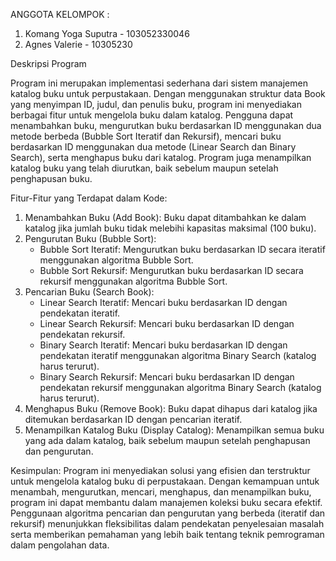 ANGGOTA KELOMPOK :
1. Komang Yoga Suputra - 103052330046
2. Agnes Valerie - 10305230

Deskripsi Program 

Program ini merupakan implementasi sederhana dari sistem manajemen katalog buku untuk perpustakaan. Dengan menggunakan struktur data Book yang menyimpan ID, judul, dan penulis buku, program ini menyediakan berbagai fitur untuk mengelola buku dalam katalog. Pengguna dapat menambahkan buku, mengurutkan buku berdasarkan ID menggunakan dua metode berbeda (Bubble Sort Iteratif dan Rekursif), mencari buku berdasarkan ID menggunakan dua metode (Linear Search dan Binary Search), serta menghapus buku dari katalog. Program juga menampilkan katalog buku yang telah diurutkan, baik sebelum maupun setelah penghapusan buku.

Fitur-Fitur yang Terdapat dalam Kode:

1. Menambahkan Buku (Add Book):
    Buku dapat ditambahkan ke dalam katalog jika jumlah buku tidak melebihi kapasitas maksimal (100 buku).
2. Pengurutan Buku (Bubble Sort):
    - Bubble Sort Iteratif: Mengurutkan buku berdasarkan ID secara iteratif menggunakan algoritma Bubble Sort.
    - Bubble Sort Rekursif: Mengurutkan buku berdasarkan ID secara rekursif menggunakan algoritma Bubble Sort.
3. Pencarian Buku (Search Book):
    - Linear Search Iteratif: Mencari buku berdasarkan ID dengan pendekatan iteratif.
    - Linear Search Rekursif: Mencari buku berdasarkan ID dengan pendekatan rekursif.
    - Binary Search Iteratif: Mencari buku berdasarkan ID dengan pendekatan iteratif menggunakan algoritma Binary Search (katalog harus terurut).
    - Binary Search Rekursif: Mencari buku berdasarkan ID dengan pendekatan rekursif menggunakan algoritma Binary Search (katalog harus terurut).
4. Menghapus Buku (Remove Book):
    Buku dapat dihapus dari katalog jika ditemukan berdasarkan ID dengan pencarian iteratif.
5. Menampilkan Katalog Buku (Display Catalog):
    Menampilkan semua buku yang ada dalam katalog, baik sebelum maupun setelah penghapusan dan pengurutan.

Kesimpulan:
Program ini menyediakan solusi yang efisien dan terstruktur untuk mengelola katalog buku di perpustakaan. Dengan kemampuan untuk menambah, mengurutkan, mencari, menghapus, dan menampilkan buku, program ini dapat membantu dalam manajemen koleksi buku secara efektif. Penggunaan algoritma pencarian dan pengurutan yang berbeda (iteratif dan rekursif) menunjukkan fleksibilitas dalam pendekatan penyelesaian masalah serta memberikan pemahaman yang lebih baik tentang teknik pemrograman dalam pengolahan data.